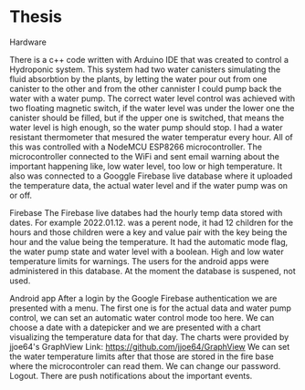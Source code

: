 # Thesis

Hardware

There is a c++ code written with Arduino IDE that was created to control a Hydroponic system.
This system had two water canisters simulating the fluid absorbtion by the plants,
by letting the water pour out from one canister to the other and from the other cannister I could pump back the water with a water pump.
The correct water level control was achieved with two floating magnetic switch, if the water level was under the lower one the canister should be filled,
but if the upper one is switched, that means the water level is high enough, so the water pump should stop.
I had a water resistant thermometer that mesured the water temperatur every hour.
All of this was controlled with a NodeMCU ESP8266 microcontroller.
The microcontroller connected to the WiFi and sent email warning about the important happening like, low water level, too low or high temperature.
It also was connected to a Googgle Firebase live database where it uploaded the temperature data, the actual water level and if the water pump was on or off.

Firebase
The Firebase live databes had the hourly temp data stored with dates. For example  2022.01.12. was a perent node,
it had 12 children for the hours and those children were a key and value pair with the key being the hour and the value being the temperature.
It had the automatic mode flag, the water pump state and water level with a boolean. High and low water temperature limits for warnings.
The users for the android apps were administered in this database.
At the moment the database is suspened, not used.

Android app
After a login by the Google Firebase authentication we are presented with a menu.
The first one is for the actual data and water pump control, we can set an automatic water control mode too here.
We can choose a date with a datepicker and we are presented with a chart visualizing the temperature data for that day. The charts were provided by jjoe64's GraphView
Link: https://github.com/jjoe64/GraphView
We can set the water temperature limits after that those are stored in the fire base where the microcontroler can read them.
We can change our password.
Logout.
There are push notifications about the important events.
